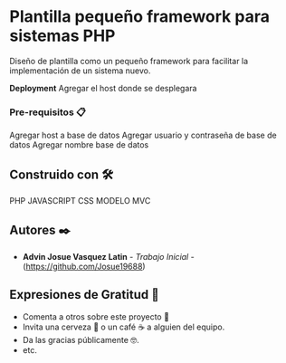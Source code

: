 # Plantilla pequeño framework para sistemas PHP

Diseño de plantilla como un pequeño framework para facilitar la implementación de un sistema nuevo.



**Deployment**
Agregar el host donde se desplegara 


### Pre-requisitos 📋

Agregar host a base de datos 
Agregar usuario y contraseña de base de datos
Agregar nombre base de datos 




## Construido con 🛠️

PHP
JAVASCRIPT
CSS
MODELO MVC



## Autores ✒️



* **Advin Josue Vasquez Latin** - *Trabajo Inicial* - (https://github.com/Josue19688)




## Expresiones de Gratitud 🎁

* Comenta a otros sobre este proyecto 📢
* Invita una cerveza 🍺 o un café ☕ a alguien del equipo. 
* Da las gracias públicamente 🤓.
* etc.



